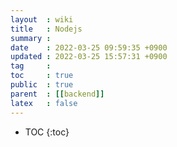 ```yaml
---
layout  : wiki
title   : Nodejs 
summary : 
date    : 2022-03-25 09:59:35 +0900
updated : 2022-03-25 15:57:31 +0900
tag     : 
toc     : true
public  : true
parent  : [[backend]] 
latex   : false
---
```

* TOC
{:toc}

# 
